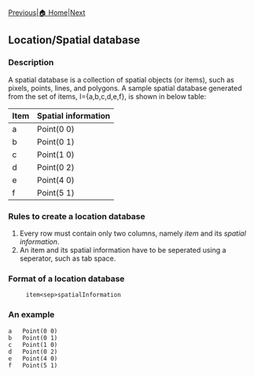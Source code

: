 [Previous](uncertainDatabases.html)|[🏠 Home](index.html)|[Next](neighborhoodDatabase.html)

## Location/Spatial database

### Description
A spatial database is a collection of spatial objects (or items), such as pixels, points, lines, and polygons.
A sample spatial database generated from the set of items, I={a,b,c,d,e,f}, is shown in below table:

Item |  Spatial information
  --- | -----
a   | Point(0 0)
b   | Point(0 1)
c   | Point(1 0)
d   | Point(0 2)
e   | Point(4 0)
f   | Point(5 1)

### Rules to create a location database

1. Every row must contain only two columns, namely _item_ and its _spatial information_.
2. An item and its spatial information have to be seperated using a seperator, such as tab space.


### Format of a location database

         item<sep>spatialInformation

### An example
    a   Point(0 0)
    b   Point(0 1)
    c   Point(1 0)
    d   Point(0 2)
    e   Point(4 0)
    f   Point(5 1)


